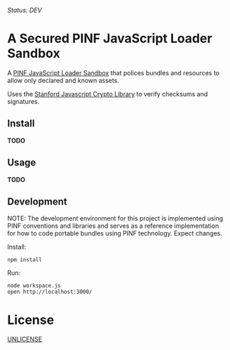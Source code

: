 *Status: DEV*

A Secured PINF JavaScript Loader Sandbox
========================================

A [PINF JavaScript Loader Sandbox](https://github.com/pinf/pinf-loader-js)
that polices bundles and resources to allow only declared and known assets.

Uses the [Stanford Javascript Crypto Library](https://github.com/bitwiseshiftleft/sjcl)
to verify checksums and signatures.


Install
-------

**TODO**


Usage
-----

**TODO**


Development
-----------

NOTE: The development environment for this project is implemented using
PINF conventions and libraries and serves as a reference implementation
for how to code portable bundles using PINF technology. Expect changes.

Install:

    npm install

Run:

    node workspace.js
    open http://localhost:3000/


License
=======

[UNLICENSE](http://unlicense.org/)
